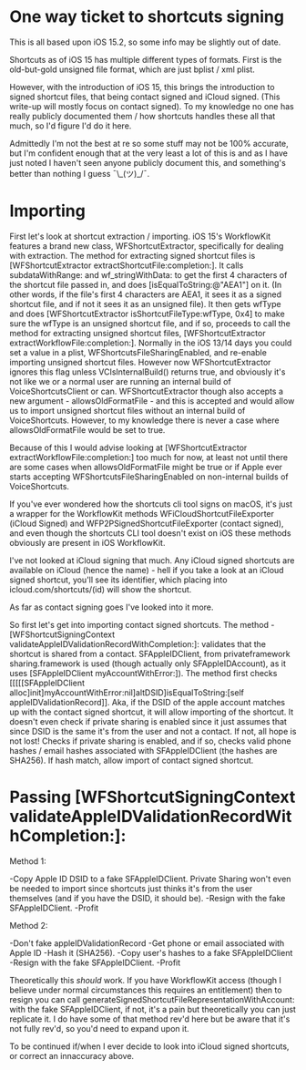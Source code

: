 # One way ticket to shortcuts signing

This is all based upon iOS 15.2, so some info may be slightly out of date.

Shortcuts as of iOS 15 has multiple different types of formats. First is the old-but-gold unsigned file format, which are just bplist / xml plist.

However, with the introduction of iOS 15, this brings the introduction to signed shortcut files, that being contact signed and iCloud signed. (This write-up will mostly focus on contact signed). To my knowledge no one has really publicly documented them / how shortcuts handles these all that much, so I'd figure I'd do it here.

Admittedly I'm not the best at re so some stuff may not be 100% accurate, but I'm confident enough that at the very least a lot of this is and as I have just noted I haven't seen anyone publicly document this, and something's better than nothing I guess ¯\\\_(ツ)_/¯.

# Importing

First let's look at shortcut extraction / importing. iOS 15's WorkflowKit features a brand new class, WFShortcutExtractor, specifically for dealing with extraction. The method for extracting signed shortcut files is [WFShortcutExtractor extractShortcutFile:completion:]. It calls subdataWithRange: and wf_stringWithData: to get the first 4 characters of the shortcut file passed in, and does [isEqualToString:@"AEA1"] on it. (In other words, if the file's first 4 characters are AEA1, it sees it as a signed shortcut file, and if not it sees it as an unsigned file). It then gets wfType and does [WFShortcutExtractor isShortcutFileType:wfType, 0x4] to make sure the wfType is an unsigned shortcut file, and if so, proceeds to call the method for extracting unsigned shortcut files,  [WFShortcutExtractor extractWorkflowFile:completion:]. Normally in the iOS 13/14 days you could set a value in a plist, WFShortcutsFileSharingEnabled, and re-enable importing unsigned shortcut files. However now WFShortcutExtractor ignores this flag unless VCIsInternalBuild() returns true, and obviously it's not like we or a normal user are running an internal build of VoiceShortcutsClient or can. WFShortcutExtractor though also accepts a new argument - allowsOldFormatFile - and this is accepted and would allow us to import unsigned shortcut files without an internal build of VoiceShortcuts. However, to my knowledge there is never a case where allowsOldFormatFile would be set to true.

Because of this I would advise looking at [WFShortcutExtractor extractWorkflowFile:completion:] too much for now, at least not until there are some cases when allowsOldFormatFile might be true or if Apple ever starts accepting WFShortcutsFileSharingEnabled on non-internal builds of VoiceShortcuts.

If you've ever wondered how the shortcuts cli tool signs on macOS, it's just a wrapper for the WorkflowKit methods WFiCloudShortcutFileExporter (iCloud Signed) and WFP2PSignedShortcutFileExporter (contact signed), and even though the shortcuts CLI tool doesn't exist on iOS these methods obviously are present in iOS WorkflowKit.

I've not looked at iCloud signing that much. Any iCloud signed shortcuts are available on iCloud (hence the name) - hell if you take a look at an iCloud signed shortcut, you'll see its identifier, which placing into icloud.com/shortcuts/(id) will show the shortcut.

As far as contact signing goes I've looked into it more.

So first let's get into importing contact signed shortcuts. The method -[WFShortcutSigningContext validateAppleIDValidationRecordWithCompletion:]: validates that the shortcut is shared from a contact. SFAppleIDClient, from privateframework sharing.framework is used (though actually only SFAppleIDAccount), as it uses [SFAppleIDClient myAccountWithError:]). The method first checks [[[[[SFAppleIDClient alloc]init]myAccountWithError:nil]altDSID]isEqualToString:[self appleIDValidationRecord]]. Aka, if the DSID of the apple account matches up with the contact signed shortcut, it will allow importing of the shortcut. It doesn't even check if private sharing is enabled since it just assumes that since DSID is the same it's from the user and not a contact. If not, all hope is not lost! Checks if private sharing is enabled, and if so, checks valid phone hashes / email hashes associated with SFAppleIDClient (the hashes are SHA256). If hash match, allow import of contact signed shortcut.

# Passing [WFShortcutSigningContext validateAppleIDValidationRecordWithCompletion:]:

Method 1:

-Copy Apple ID DSID to a fake SFAppleIDClient. Private Sharing won't even be needed to import since shortcuts just thinks it's from the user themselves (and if you have the DSID, it should be).
-Resign with the fake SFAppleIDClient. 
-Profit

Method 2:

-Don't fake appleIDValidationRecord
-Get phone or email associated with Apple ID
-Hash it (SHA256).
-Copy user's hashes to a fake SFAppleIDClient
-Resign with the fake SFAppleIDClient. 
-Profit

Theoretically this *should* work. If you have WorkflowKit access (though I believe under normal circumstances this requires an entitlement) then to resign you can call generateSignedShortcutFileRepresentationWithAccount: with the fake SFAppleIDClient, if not, it's a pain but theoretically you can just replicate it. I do have some of that method rev'd here but be aware that it's not fully rev'd, so you'd need to expand upon it.

To be continued if/when I ever decide to look into iCloud signed shortcuts, or correct an innaccuracy above.

